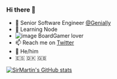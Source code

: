 ### Hi there 👋

- 🔭 Senior Software Engineer [@Genially](https://github.com/Genially/)
- 🌱 Learning Node
- ![image](https://user-images.githubusercontent.com/854646/188804378-dcaffab6-3269-4f36-99f6-b316bc33da80.png) BoardGamer lover
- 📫 Reach me on [Twitter](https://twitter.com/sirmartinpiribi)
- 🌈 He/him
- 🇪🇸 🇩🇰 🇬🇧

[![SirMartin's GitHub stats](https://github-readme-stats.vercel.app/api?username=SirMartin&count_private=true&show_icons=true&theme=dracula)](https://github.com/anuraghazra/github-readme-stats)
